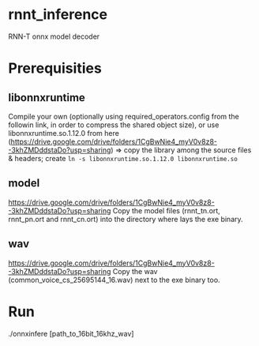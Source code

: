 # rnnt_inference
RNN-T onnx model decoder

# Prerequisities
## libonnxruntime 
Compile your own (optionally using required_operators.config from the followin link, in order to compress the shared object size), or use libonnxruntime.so.1.12.0 from here (https://drive.google.com/drive/folders/1CgBwNie4_myV0v8z8--3khZMDddstaDo?usp=sharing)
 => copy the library among the source files & headers; create `ln -s libonnxruntime.so.1.12.0 libonnxruntime.so`
 
## model
https://drive.google.com/drive/folders/1CgBwNie4_myV0v8z8--3khZMDddstaDo?usp=sharing
Copy the model files (rnnt_tn.ort, rnnt_pn.ort and rnnt_cn.ort) into the directory where lays the exe binary.

## wav
https://drive.google.com/drive/folders/1CgBwNie4_myV0v8z8--3khZMDddstaDo?usp=sharing
Copy the wav (common_voice_cs_25695144_16.wav) next to the exe binary too.


# Run
./onnxinfere [path_to_16bit_16khz_wav]
 
